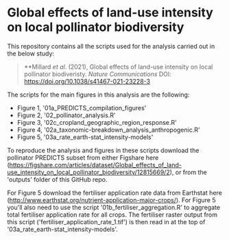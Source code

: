 # Global effects of land-use intensity on local pollinator biodiversity

This repository contains all the scripts used for the analysis carried out in the below study:

> **Millard _et al_. (2021), Global effects of land-use intensity on local pollinator biodiveristy. _Nature Communications_ DOI: https://doi.org/10.1038/s41467-021-23228-3

The scripts for the main figures in this analysis are the following: 
* Figure 1, '01a_PREDICTS_compilation_figures'
* Figure 2, '02_pollinator_analysis.R'
* Figure 3, '02c_cropland_geographic_region_response.R'
* Figure 4, '02a_taxonomic-breakdown_analysis_anthropogenic.R'
* Figure 5, '03a_rate_earth-stat_intensity-models'

To reproduce the analysis and figures in these scripts download the pollinator PREDICTS subset from either Figshare here (https://figshare.com/articles/dataset/Global_effects_of_land-use_intensity_on_local_pollinator_biodiversity/12815669/2), or from the 'outputs' folder of this GitHub repo. 

For Figure 5 download the fertiliser application rate data from Earthstat here (http://www.earthstat.org/nutrient-application-major-crops/). For Figure 5 you'll also need to use the script '01b_fertiliser_aggregation.R' to aggregate total fertiliser application rate for all crops. The fertiliser raster output from this script ('fertiliser_application_rate_1.tif') is then read in at the top of '03a_rate_earth-stat_intensity-models'.

